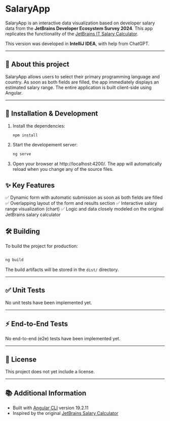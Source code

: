 # SalaryApp

SalaryApp is an interactive data visualization based on developer salary data from the **JetBrains Developer Ecosystem Survey 2024**. This app replicates the functionality of the [JetBrains IT Salary Calculator](https://www.jetbrains.com/lp/devecosystem-it-salary-calculator/).

This version was developed in **IntelliJ IDEA**, with help from ChatGPT.

---

## 📌 About this project

SalaryApp allows users to select their primary programming language and country. As soon as both fields are filled, the app immediately displays an estimated salary range. The entire application is built client-side using Angular.

---

## 🚀 Installation & Development

1. Install the dependencies:
   ```bash
   npm install
2. Start the developement server:
    ```bash
   ng serve
3. Open your browser at http://localhost:4200/.
The app will automatically reload when you change any of the source files.

## ✨ Key Features 

✅ Dynamic form with automatic submission as soon as both fields are filled
✅ Overlapping layout of the form and results section
✅ Interactive salary range visualization (chart)
✅ Logic and data closely modeled on the original JetBrains salary calculator

## 🛠️ Building

To build the project for production:

```bash

ng build
```

The build artifacts will be stored in the `dist/` directory.

---

## ✅ Unit Tests

No unit tests have been implemented yet.

---

## ⚡ End-to-End Tests

No end-to-end (e2e) tests have been implemented yet.

---


## 📄 License

This project does not yet include a license.

---

## 📚 Additional Information

- Built with [Angular CLI](https://angular.dev/tools/cli) version 19.2.11
- Inspired by the original [JetBrains Salary Calculator](https://www.jetbrains.com/lp/devecosystem-it-salary-calculator/)
